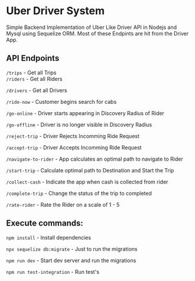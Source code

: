 # Uber Driver System

Simple Backend Implementation of Uber Like Driver API in Nodejs and Mysql using Sequelize ORM.
Most of these Endpints are hit from the Driver App.


## API Endpoints

`/trips` - Get all Trips   
`/riders` - Get all Riders   

`/drivers` - Get all Drivers

`/ride-now` - Customer begins search for cabs

`/go-online` - Driver starts appearing in Discovery Radius of Rider

`/go-offline` - Driver is no longer visible in Discovery Radius

`/reject-trip` - Driver Rejects Incomming Ride Request

`/accept-trip` - Driver Accepts Incomming Ride Request

`/navigate-to-rider` - App calculates an optimal path to navigate to Rider

`/start-trip` - Calculate optimal path to Destination and Start the Trip

`/collect-cash` - Indicate the app when cash is collected from rider

`/complete-trip` - Change the status of the trip to completed

`/rate-rider` - Rate the Rider on a scale of 1 - 5


## Execute commands:

`npm install` - Install dependencies

`npx sequelize db:migrate` - Just to run the migrations

`npm run dev` - Start dev server and run the migrations

`npm run test-integration` - Run test's
